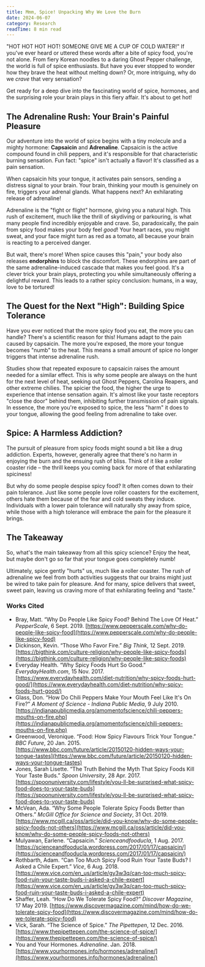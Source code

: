 ```yaml
---
title: Mmm, Spice! Unpacking Why We Love the Burn
date: 2024-06-07
category: Research
readTime: 8 min read
---
```


"HOT HOT HOT HOT! SOMEONE GIVE ME A CUP OF COLD WATER!" If you've ever heard or uttered these words after a bite of spicy food, you're not alone. From fiery Korean noodles to a daring Ghost Pepper challenge, the world is full of spice enthusiasts. But have you ever stopped to wonder how they brave the heat without melting down? Or, more intriguing, why do we _crave_ that very sensation?

Get ready for a deep dive into the fascinating world of spice, hormones, and the surprising role your brain plays in this fiery affair. It's about to get hot!

## The Adrenaline Rush: Your Brain's Painful Pleasure

Our adventure into the world of spice begins with a tiny molecule and a mighty hormone: **Capsaicin** and **Adrenaline**. Capsaicin is the active compound found in chili peppers, and it's responsible for that characteristic burning sensation. Fun fact: "spice" isn't actually a flavor! It's classified as a pain sensation.

When capsaicin hits your tongue, it activates pain sensors, sending a distress signal to your brain. Your brain, thinking your mouth is genuinely on fire, triggers your adrenal glands. What happens next? An exhilarating release of adrenaline!

Adrenaline is the "fight or flight" hormone, giving you a natural high. This rush of excitement, much like the thrill of skydiving or parkouring, is what many people find incredibly enjoyable and crave. So, paradoxically, the pain from spicy food makes your body feel _good_! Your heart races, you might sweat, and your face might turn as red as a tomato, all because your brain is reacting to a perceived danger.

But wait, there's more! When spice causes this "pain," your body also releases **endorphins** to block the discomfort. These endorphins are part of the same adrenaline-induced cascade that makes you feel good. It's a clever trick your brain plays, protecting you while simultaneously offering a delightful reward. This leads to a rather spicy conclusion: humans, in a way, love to be tortured!

## The Quest for the Next "High": Building Spice Tolerance

Have you ever noticed that the more spicy food you eat, the more you can handle? There's a scientific reason for this! Humans adapt to the pain caused by capsaicin. The more you're exposed, the more your tongue becomes "numb" to the heat. This means a small amount of spice no longer triggers that intense adrenaline rush.

Studies show that repeated exposure to capsaicin raises the amount needed for a similar effect. This is why some people are always on the hunt for the next level of heat, seeking out Ghost Peppers, Carolina Reapers, and other extreme chilies. The spicier the food, the higher the urge to experience that intense sensation again. It's almost like your taste receptors "close the door" behind them, inhibiting further transmission of pain signals. In essence, the more you're exposed to spice, the less "harm" it does to your tongue, allowing the good feeling from adrenaline to take over.

## Spice: A Harmless Addiction?

The pursuit of pleasure from spicy foods might sound a bit like a drug addiction. Experts, however, generally agree that there's no harm in enjoying the burn and the ensuing rush of bliss. Think of it like a roller coaster ride – the thrill keeps you coming back for more of that exhilarating spiciness!

But why do some people despise spicy food? It often comes down to their pain tolerance. Just like some people love roller coasters for the excitement, others hate them because of the fear and cold sweats they induce. Individuals with a lower pain tolerance will naturally shy away from spice, while those with a high tolerance will embrace the pain for the pleasure it brings.

## The Takeaway

So, what's the main takeaway from all this spicy science? Enjoy the heat, but maybe don't go so far that your tongue goes completely numb!

Ultimately, spice gently "hurts" us, much like a roller coaster. The rush of adrenaline we feel from both activities suggests that our brains might just be wired to take pain for pleasure. And for many, spice delivers that sweet, sweet pain, leaving us craving more of that exhilarating feeling and "taste."

### Works Cited

- Bray, Matt. “Why Do People Like Spicy Food? Behind The Love Of Heat.” _PepperScale_, 6 Sept. 2019. [https://www.pepperscale.com/why-do-people-like-spicy-food](https://www.pepperscale.com/why-do-people-like-spicy-food)
- Dickinson, Kevin. “Those Who Favor Fire.” _Big Think_, 12 Sept. 2019. [https://bigthink.com/culture-religion/why-people-like-spicy-foods](https://bigthink.com/culture-religion/why-people-like-spicy-foods)
- Everyday Health. “Why Spicy Foods Hurt So Good.” _EverydayHealth.com_, 15 Nov. 2017. [https://www.everydayhealth.com/diet-nutrition/why-spicy-foods-hurt-good/](https://www.everydayhealth.com/diet-nutrition/why-spicy-foods-hurt-good/)
- Glass, Don. “How Do Chili Peppers Make Your Mouth Feel Like It's On Fire?” _A Moment of Science - Indiana Public Media_, 9 July 2010. [https://indianapublicmedia.org/amomentofscience/chili-peppers-mouths-on-fire.php](https://indianapublicmedia.org/amomentofscience/chili-peppers-mouths-on-fire.php)
- Greenwood, Veronique. “Food: How Spicy Flavours Trick Your Tongue.” _BBC Future_, 20 Jan. 2015. [https://www.bbc.com/future/article/20150120-hidden-ways-your-tongue-tastes](https://www.bbc.com/future/article/20150120-hidden-ways-your-tongue-tastes)
- Jones, Sarah Lisette. “The Truth Behind the Myth That Spicy Foods Kill Your Taste Buds.” _Spoon University_, 28 Apr. 2017. [https://spoonuniversity.com/lifestyle/you-ll-be-surprised-what-spicy-food-does-to-your-taste-buds](https://spoonuniversity.com/lifestyle/you-ll-be-surprised-what-spicy-food-does-to-your-taste-buds)
- McVean, Ada. “Why Some People Tolerate Spicy Foods Better than Others.” _McGill Office for Science and Society_, 31 Oct. 2019. [https://www.mcgill.ca/oss/article/did-you-know/why-do-some-people-spicy-foods-not-others](https://www.mcgill.ca/oss/article/did-you-know/why-do-some-people-spicy-foods-not-others)
- Mulyawan, Earlene. “Capsaicin.” _Scienceandfooducla_, 1 Aug. 2017. [https://scienceandfooducla.wordpress.com/2017/01/17/capsaicin/](https://scienceandfooducla.wordpress.com/2017/01/17/capsaicin/)
- Rothbarth, Adam. “Can Too Much Spicy Food Ruin Your Taste Buds? I Asked a Chile Expert.” _Vice_, 6 Aug. 2018. [https://www.vice.com/en_us/article/gy3w3q/can-too-much-spicy-food-ruin-your-taste-buds-i-asked-a-chile-expert](https://www.vice.com/en_us/article/gy3w3q/can-too-much-spicy-food-ruin-your-taste-buds-i-asked-a-chile-expert)
- Shaffer, Leah. “How Do We Tolerate Spicy Food?” _Discover Magazine_, 17 May 2019. [https://www.discovermagazine.com/mind/how-do-we-tolerate-spicy-food](https://www.discovermagazine.com/mind/how-do-we-tolerate-spicy-food)
- Vick, Sarah. “The Science of Spice.” _The Pipettepen_, 12 Dec. 2016. [https://www.thepipettepen.com/the-science-of-spice/](https://www.thepipettepen.com/the-science-of-spice/)
- You and Your Hormones. _Adrenaline_. Jan. 2018. [https://www.yourhormones.info/hormones/adrenaline/](https://www.yourhormones.info/hormones/adrenaline/)
